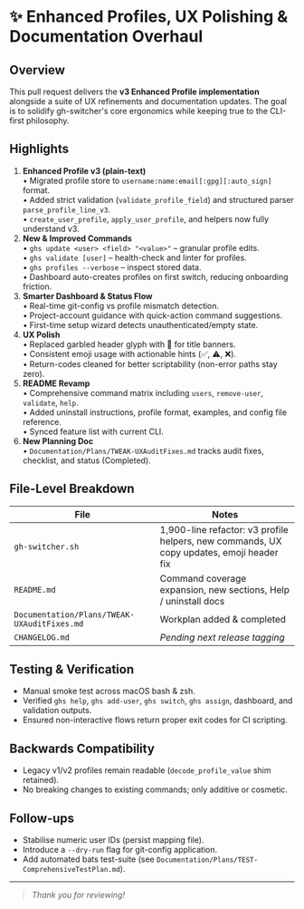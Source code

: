 # ✨ Enhanced Profiles, UX Polishing & Documentation Overhaul

## Overview

This pull request delivers the **v3 Enhanced Profile implementation** alongside a suite of UX refinements and documentation updates. The goal is to solidify gh-switcher's core ergonomics while keeping true to the CLI-first philosophy.

## Highlights

1. **Enhanced Profile v3 (plain-text)**  
   • Migrated profile store to `username:name:email[:gpg][:auto_sign]` format.  
   • Added strict validation (`validate_profile_field`) and structured parser `parse_profile_line_v3`.  
   • `create_user_profile`, `apply_user_profile`, and helpers now fully understand v3.
2. **New & Improved Commands**  
   • `ghs update <user> <field> "<value>"` – granular profile edits.  
   • `ghs validate [user]` – health-check and linter for profiles.  
   • `ghs profiles --verbose` – inspect stored data.  
   • Dashboard auto-creates profiles on first switch, reducing onboarding friction.
3. **Smarter Dashboard & Status Flow**  
   • Real-time git-config vs profile mismatch detection.  
   • Project-account guidance with quick-action command suggestions.  
   • First-time setup wizard detects unauthenticated/empty state.
4. **UX Polish**  
   • Replaced garbled header glyph with 🎯 for title banners.  
   • Consistent emoji usage with actionable hints (✅, ⚠️, ❌).  
   • Return-codes cleaned for better scriptability (non-error paths stay zero).
5. **README Revamp**  
   • Comprehensive command matrix including `users`, `remove-user`, `validate`, `help`.  
   • Added uninstall instructions, profile format, examples, and config file reference.  
   • Synced feature list with current CLI.
6. **New Planning Doc**  
   • `Documentation/Plans/TWEAK-UXAuditFixes.md` tracks audit fixes, checklist, and status (Completed).

## File-Level Breakdown

| File                                        | Notes                                                                                    |
| ------------------------------------------- | ---------------------------------------------------------------------------------------- |
| `gh-switcher.sh`                            | 1,900-line refactor: v3 profile helpers, new commands, UX copy updates, emoji header fix |
| `README.md`                                 | Command coverage expansion, new sections, Help / uninstall docs                          |
| `Documentation/Plans/TWEAK-UXAuditFixes.md` | Workplan added & completed                                                               |
| `CHANGELOG.md`                              | _Pending next release tagging_                                                           |

## Testing & Verification

- Manual smoke test across macOS bash & zsh.
- Verified `ghs help`, `ghs add-user`, `ghs switch`, `ghs assign`, dashboard, and validation outputs.
- Ensured non-interactive flows return proper exit codes for CI scripting.

## Backwards Compatibility

- Legacy v1/v2 profiles remain readable (`decode_profile_value` shim retained).
- No breaking changes to existing commands; only additive or cosmetic.

## Follow-ups

- Stabilise numeric user IDs (persist mapping file).
- Introduce a `--dry-run` flag for git-config application.
- Add automated bats test-suite (see `Documentation/Plans/TEST-ComprehensiveTestPlan.md`).

---

> _Thank you for reviewing!_
